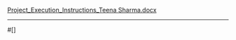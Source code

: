 
[Project_Execution_Instructions_Teena Sharma.docx](https://github.com/user-attachments/files/19575849/Project_Execution_Instructions_Teena.Sharma.docx)

----------------------

#[]
